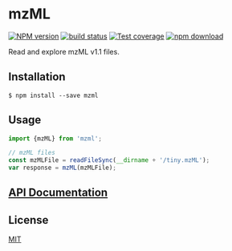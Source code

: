 # mzML

  [![NPM version][npm-image]][npm-url]
  [![build status][travis-image]][travis-url]
  [![Test coverage][codecov-image]][codecov-url]
  [![npm download][download-image]][download-url]

Read and explore mzML v1.1 files.

## Installation

`$ npm install --save mzml`

## Usage

```js
import {mzML} from 'mzml';

// mzML files
const mzMLFile = readFileSync(__dirname + '/tiny.mzML');
var response = mzML(mzMLFile);
```

## [API Documentation](https://cheminfo-js.github.io/mzML/)

## License

  [MIT](./LICENSE)

[npm-image]: https://img.shields.io/npm/v/mzml.svg?style=flat-square
[npm-url]: https://npmjs.org/package/mzml
[travis-image]: https://img.shields.io/travis/cheminfo-js/mzML/master.svg?style=flat-square
[travis-url]: https://travis-ci.org/cheminfo-js/mzML
[codecov-image]: https://img.shields.io/codecov/c/github/cheminfo-js/mzML.svg?style=flat-square
[codecov-url]: https://codecov.io/github/cheminfo-js/mzML
[download-image]: https://img.shields.io/npm/dm/mzml.svg?style=flat-square
[download-url]: https://npmjs.org/package/mzml
